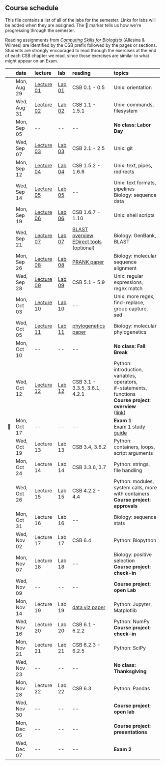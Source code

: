 
## Course schedule

This file contains a list of all of the labs for the semester. Links for labs will be added when they are assigned. The :whale: marker tells us how we're progressing through the semester.

Reading assignments from [*Computing Skills for Biologists*](https://computingskillsforbiologists.com/) (Allesina & Wilmes) are identified by the CSB prefix followed by the pages or sections. Students are strongly encouraged to read through the exercises at the end of each CSB chapter we read, since those exercises are similar to what might appear on an Exam.

|         | date        | lecture | lab     | reading | topics |
| :-:     | :--         | :-      |   :-    | :--     | :--    |
|         | Mon, Aug 29 | <a href="https://github.com/WUSTL-Biol4220/home/raw/main/lectures/lecture_01.pdf">Lecture 01</a> | [Lab 01](labs/lab_01.md) | CSB 0.1 - 0.5 | Unix: orientation |
|         | Wed, Aug 31 | <a href="https://github.com/WUSTL-Biol4220/home/raw/main/lectures/lecture_02.pdf">Lecture 02</a> | [Lab 02](labs/lab_02.md) | CSB 1.1 - 1.5.1 | Unix: commands, filesystem |
|         | Mon, Sep 05 | -- | -- | -- | **No class: Labor Day** |
|         | Wed, Sep 07 | <a href="https://github.com/WUSTL-Biol4220/home/raw/main/lectures/lecture_03.pdf">Lecture 03</a>  | [Lab 03](labs/lab_03.md) | CSB 2.1 - 2.5 | Unix: git |
|         | Mon, Sep 12 | <a href="https://github.com/WUSTL-Biol4220/home/raw/main/lectures/lecture_04.pdf">Lecture 04</a>  | [Lab 04](labs/lab_04.md) | CSB 1.5.2 - 1.6.6 | Unix: text, pipes, redirects |
|         | Wed, Sep 14 | <a href="https://github.com/WUSTL-Biol4220/home/raw/main/lectures/lecture_05.pdf">Lecture 05</a>  | [Lab 05](labs/lab_05.md) | -- | Unix: text formats, pipelines<br>Biology: sequence data | 
|         | Mon, Sep 19 | <a href="https://github.com/WUSTL-Biol4220/home/raw/main/lectures/lecture_06.pdf">Lecture 06</a>  | [Lab 06](labs/lab_06.md) | CSB 1.6.7 - 1.10 | Unix: shell scripts  |
|         | Wed, Sep 21 | <a href="https://github.com/WUSTL-Biol4220/home/raw/main/lectures/lecture_07.pdf">Lecture 07</a>  | [Lab 07](labs/lab_07.md) | <a href="https://www.nature.com/scitable/topicpage/basic-local-alignment-search-tool-blast-29096/">BLAST overview</a><br><a href="https://www.ncbi.nlm.nih.gov/books/NBK179288/">EDirect tools</a><br>(optional) | Biology: GenBank, BLAST |
|         | Mon, Sep 26 | <a href="https://github.com/WUSTL-Biol4220/home/raw/main/lectures/lecture_08.pdf">Lecture 08</a>  | [Lab 08](labs/lab_08.md) | <a href="https://github.com/WUSTL-Biol4220/home/raw/main/assets/papers/loytynoja_goldman_prank_2008_science.pdf">PRANK paper</a> | Biology: molecular sequence alignment |
|         | Wed, Sep 28 | <a href="https://github.com/WUSTL-Biol4220/home/raw/main/lectures/lecture_09.pdf">Lecture 09</a>  | [Lab 09](labs/lab_09.md) | CSB 5.1 - 5.9 | Unix: regular expressions, regex match |
|         | Mon, Oct 03 | <a href="https://github.com/WUSTL-Biol4220/home/raw/main/lectures/lecture_10.pdf">Lecture 10</a>  | [Lab 10](labs/lab_10.md) | -- | Unix: more regex, find-replace, group capture, sed |
|         | Wed, Oct 05 | <a href="https://github.com/WUSTL-Biol4220/home/raw/main/lectures/lecture_11.pdf">Lecture 11</a>  | [Lab 11](labs/lab_11.md) | <a href="https://github.com/WUSTL-Biol4220/home/raw/main/assets/papers/yang_rannala_2012_nature_reviews_genetics.pdf">phylogenetics paper</a> | Biology: molecular phylogenetics | 
|         | Mon, Oct 10 | -- | -- | -- | **No class: Fall Break** |
|         | Wed, Oct 12 | <a href="https://github.com/WUSTL-Biol4220/home/raw/main/lectures/lecture_12.pdf">Lecture 12</a>  | [Lab 12](labs/lab_12.md) | CSB 3.1 - 3.3.5, 3.6.1, 4.2.1 | Python: introduction, variables, operators,<br>if-statements, functions<br>**Course project: overview**<br>(<a href="https://github.com/WUSTL-Biol4220/home/blob/main/course_project.md">link</a>)  |
| :whale: | Mon, Oct 17 | -- | -- | -- | **Exam 1**<br><a href="https://github.com/WUSTL-Biol4220/home/raw/main/assets/files/biol4220_exam1_study_guide.docx">Exam 1 study guide</a> |
|         | Wed, Oct 19 | <!--<a href="https://github.com/WUSTL-Biol4220/home/raw/main/lectures/lecture_13.pdf">Lecture 13</a>-->Lecture 13  | <!--[Lab 13](labs/lab_13.md)-->Lab 13 | CSB 3.4, 3.6.2| Python: containers, loops, script arguments |
|         | Mon, Oct 24 | <!--<a href="https://github.com/WUSTL-Biol4220/home/raw/main/lectures/lecture_14.pdf">Lecture 14</a>-->Lecture 14  | <!--[Lab 14](labs/lab_14.md)-->Lab 14 | CSB 3.3.6, 3.7  | Python: strings, file handling  |
|         | Wed, Oct 26 | <!--<a href="https://github.com/WUSTL-Biol4220/home/raw/main/lectures/lecture_15.pdf">Lecture 15</a>-->Lecture 15  | <!--[Lab 15](labs/lab_15.md)-->Lab 15 | CSB 4.2.2 - 4.4 | Python: modules, system calls, more with containers<br>**Course project: approvals** |
|         | Mon, Oct 31 | <!--<a href="https://github.com/WUSTL-Biol4220/home/raw/main/lectures/lecture_16.pdf">Lecture 16</a>-->Lecture 16  | <!--[Lab 16](labs/lab_16.md)-->Lab 16 | -- | Biology: sequence stats |
|         | Wed, Nov 02 | <!--<a href="https://github.com/WUSTL-Biol4220/home/raw/main/lectures/lecture_17.pdf">Lecture 17</a>-->Lecture 17  | <!--[Lab 17](labs/lab_17.md)-->Lab 17  | CSB 6.4 | Python: Biopython |
|         | Mon, Nov 07 | <!--<a href="https://github.com/WUSTL-Biol4220/home/raw/main/lectures/lecture_18.pdf">Lecture 18</a>-->Lecture 18  | <!--[Lab 18](labs/lab_18.md)-->Lab 18 | -- | Biology: positive selection<br>**Course project: check-in**   |
|         | Wed, Nov 09 | -- | -- | -- | **Course project: open Lab** |
|         | Mon, Nov 14 | <!--<a href="https://github.com/WUSTL-Biol4220/home/raw/main/lectures/lecture_19.pdf">Lecture 19</a>-->Lecture 19  | <!--[Lab 19](labs/lab_19.md)-->Lab 19 | <a href="https://github.com/WUSTL-Biol4220/home/raw/main/assets/papers/rougier_et_al_2014_plos_comp_biol.pdf">data viz paper</a> | Python: Jupyter, Matplotlib |
|         | Wed, Nov 16 | <!--<a href="https://github.com/WUSTL-Biol4220/home/raw/main/lectures/lecture_20.pdf">Lecture 20</a>-->Lecture 20  | <!--[Lab 20](labs/lab_20.md)-->Lab 20 | CSB 6.1 - 6.2.2 | Python: NumPy <br>**Course project: check-in**   |
|         | Mon, Nov 21 | <!--<a href="https://github.com/WUSTL-Biol4220/home/raw/main/lectures/lecture_21.pdf">Lecture 21</a>-->Lecture 21  | <!--[Lab 21](labs/lab_21.md)-->Lab 21 | CSB 6.2.3 - 6.2.5 | Python: SciPy |
|         | Wed, Nov 23 | -- | -- | -- | **No class: Thanksgiving** |
|         | Mon, Nov 28 | <!--<a href="https://github.com/WUSTL-Biol4220/home/raw/main/lectures/lecture_22.pdf">Lecture 22</a>-->Lecture 22  | <!--[Lab 22](labs/lab_22.md)-->Lab 22 | CSB 6.3 | Python: Pandas  |
|         | Wed, Nov 30 | -- | -- | -- | **Course project: open lab**  |
|         | Mon, Dec 05 | -- | -- | -- | **Course project: presentations**  |
|         | Wed, Dec 07 | -- | -- | -- | **Exam 2**  |
